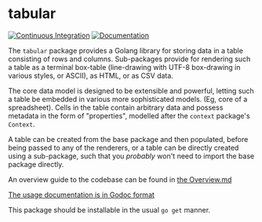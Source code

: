 tabular
=======

[![Continuous Integration](https://secure.travis-ci.org/PennockTech/tabular.svg?branch=master)](http://travis-ci.org/PennockTech/tabular)
[![Documentation](https://godoc.org/github.com/PennockTech/tabular?status.png)](https://godoc.org/github.com/PennockTech/tabular)

The `tabular` package provides a Golang library for storing data in a table
consisting of rows and columns.  Sub-packages provide for rendering such a
table as a terminal box-table (line-drawing with UTF-8 box-drawing in various
styles, or ASCII), as HTML, or as CSV data.

The core data model is designed to be extensible and powerful, letting such
a table be embedded in various more sophisticated models.  (Eg, core of a
spreadsheet).  Cells in the table contain arbitrary data and possess metadata
in the form of "properties", modelled after the `context` package's `Context`.

A table can be created from the base package and then populated, before being
passed to any of the renderers, or a table can be directly created using a
sub-package, such that you _probably_ won't need to import the base package
directly.

An overview guide to the codebase can be found in
[the Overview.md](Overview.md)

[The usage documentation is in Godoc format](https://godoc.org/github.com/PennockTech/tabular)

This package should be installable in the usual `go get` manner.
